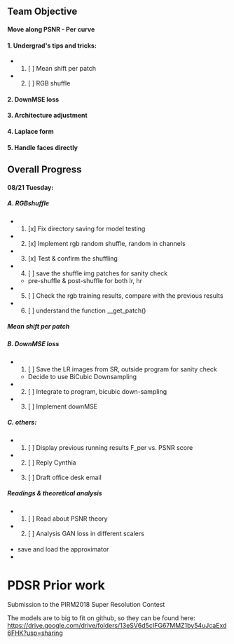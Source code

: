 ## Team Objective

#### Move along PSNR - Per curve

#### 1. Undergrad's tips and tricks: 
  - 1. [ ] Mean shift per patch 
  - 2. [ ] RGB shuffle 
  
#### 2. DownMSE loss 

#### 3. Architecture adjustment 

#### 4. Laplace form

#### 5. Handle faces directly 


## Overall Progress 

#### 08/21 Tuesday: 
  ##### A. RGBshuffle 
  - 1. [x] Fix directory saving for model testing 
  - 2. [x] Implement rgb random shuffle, random in channels
  - 3. [x] Test & confirm the shuffling 
  - 4. [ ] save the shuffle img patches for sanity check 
      - pre-shuffle & post-shuffle for both lr, hr 
  - 5. [ ] Check the rgb training results, compare with the previous results
  - 6. [ ] understand the function __get_patch()
  
  ##### Mean shift per patch 
  
  ##### B. DownMSE loss 
  - 1. [ ] Save the LR images from SR, outside program for sanity check 
      - Decide to use BiCubic Downsampling 
  - 2. [ ] Integrate to program, bicubic down-sampling  
  - 3. [ ] Implement downMSE
  
  ##### C. others: 
  - 1. [ ] Display previous running results F_per vs. PSNR score 
  - 2. [ ] Reply Cynthia 
  - 3. [ ] Draft office desk email 
  
  ##### Readings & theoretical analysis
  - 1. [ ] Read about PSNR theory 
  - 2. [ ] Analysis GAN loss in different scalers 

####
  - save and load the approximator 
  - 

# PDSR Prior work
Submission to the PIRM2018 Super Resolution Contest 

The models are to big to fit on github, so they can be found here: https://drive.google.com/drive/folders/13eSV6d5cIFG67MMZ1by54uJcaExd6FHK?usp=sharing



